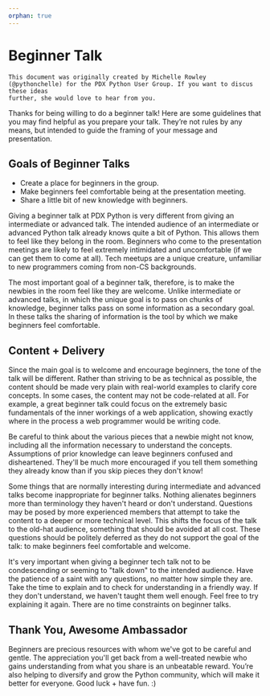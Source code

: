 ```yaml
---
orphan: true
---
```


# Beginner Talk

```{tip}
This document was originally created by Michelle Rowley
(@pythonchelle) for the PDX Python User Group. If you want to discus these ideas
further, she would love to hear from you.
```

Thanks for being willing to do a beginner talk! Here are some guidelines that
you may find helpful as you prepare your talk. They’re not rules by any means,
but intended to guide the framing of your message and presentation.

## Goals of Beginner Talks

- Create a place for beginners in the group.
- Make beginners feel comfortable being at the presentation meeting.
- Share a little bit of new knowledge with beginners.

Giving a beginner talk at PDX Python is very different from giving an
intermediate or advanced talk. The intended audience of an intermediate or
advanced Python talk already knows quite a bit of Python. This allows them to
feel like they belong in the room. Beginners who come to the presentation
meetings are likely to feel extremely intimidated and uncomfortable (if we can
get them to come at all). Tech meetups are a unique creature, unfamiliar to new
programmers coming from non-CS backgrounds.

The most important goal of a beginner talk, therefore, is to make the newbies in
the room feel like they are welcome. Unlike intermediate or advanced talks, in
which the unique goal is to pass on chunks of knowledge, beginner talks pass on
some information as a secondary goal. In these talks the sharing of information
is the tool by which we make beginners feel comfortable.

## Content + Delivery

Since the main goal is to welcome and encourage beginners, the tone of the talk
will be different. Rather than striving to be as technical as possible, the
content should be made very plain with real-world examples to clarify core
concepts. In some cases, the content may not be code-related at all. For
example, a great beginner talk could focus on the extremely basic fundamentals
of the inner workings of a web application, showing exactly where in the process
a web programmer would be writing code.

Be careful to think about the various pieces that a newbie might not know,
including all the information necessary to understand the concepts. Assumptions
of prior knowledge can leave beginners confused and disheartened. They'll be
much more encouraged if you tell them something they already know than if you
skip pieces they don't know!

Some things that are normally interesting during intermediate and advanced talks
become inappropriate for beginner talks. Nothing alienates beginners more than
terminology they haven't heard or don't understand. Questions may be posed by
more experienced members that attempt to take the content to a deeper or more
technical level. This shifts the focus of the talk to the old-hat audience,
something that should be avoided at all cost. These questions should be politely
deferred as they do not support the goal of the talk: to make beginners feel
comfortable and welcome.

It's very important when giving a beginner tech talk not to be condescending or
seeming to "talk down" to the intended audience. Have the patience of a saint
with any questions, no matter how simple they are. Take the time to explain and
to check for understanding in a friendly way. If they don't understand, we
haven't taught them well enough. Feel free to try explaining it again. There are
no time constraints on beginner talks.

## Thank You, Awesome Ambassador

Beginners are precious resources with whom we've got to be careful and gentle.
The appreciation you'll get back from a well-treated newbie who gains
understanding from what you share is an unbeatable reward. You’re also helping
to diversify and grow the Python community, which will make it better for
everyone. Good luck + have fun. :)
